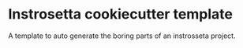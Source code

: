 # Instrosetta cookiecutter template
A template to auto generate the boring parts of an instrosseta project.
